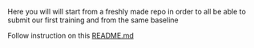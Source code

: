 Here you will will start from a freshly made repo in order to all be able to submit our first training and from the same baseline

Follow instruction on this [README.md](https://github.com/lewagon/taxi-fare)
